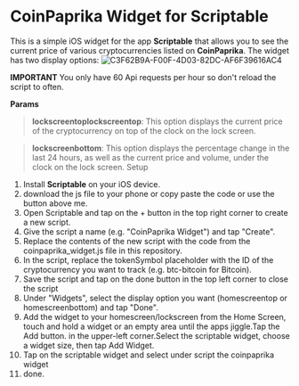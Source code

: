 # **CoinPaprika Widget for Scriptable**

This is a simple iOS widget for the app **Scriptable** that allows you to see the current price of various cryptocurrencies listed on **CoinPaprika**. The widget has two display options:
![C3F62B9A-F00F-4D03-82DC-AF6F39616AC4](https://user-images.githubusercontent.com/101056553/212693340-cf0550a7-c584-48b7-b515-4dd0f19fda81.png)

**IMPORTANT**
You only have 60 Api requests per hour so don't reload the script to often.

**Params**

> **lockscreentoplockscreentop**: This option displays the current price of the cryptocurrency on top of the clock on the lock screen.

> **lockscreenbottom**: This option displays the percentage change in the last 24 hours, as well as the current price and volume, under the clock on the lock screen.
Setup

1. Install **Scriptable** on your iOS device.
2. download the js file to your phone or copy paste the code or use the button above me.
3. Open Scriptable and tap on the + button in the top right corner to create a new script.
4. Give the script a name (e.g. "CoinPaprika Widget") and tap "Create".
5. Replace the contents of the new script with the code from the coinpaprika_widget.js file in this repository.
6. In the script, replace the tokenSymbol placeholder with the ID of the cryptocurrency you want to track (e.g. btc-bitcoin for Bitcoin).
8. Save the script and tap on the done button in the top left corner to close the script
9. Under "Widgets", select the display option you want (homescreentop or homescreenbottom) and tap "Done".
10. Add the widget to your homescreen/lockscreen from the Home Screen, touch and hold a widget or an empty area until the apps jiggle.Tap the Add button. in the upper-left corner.Select the scriptable widget, choose a widget size, then tap Add Widget.
11. Tap on the scriptable widget and select under script the coinpaprika widget
12. done.
